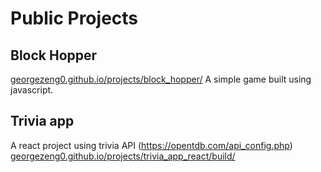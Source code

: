 # Public Projects

## Block Hopper
[georgezeng0.github.io/projects/block_hopper/](georgezeng0.github.io/projects/block_hopper/)
A simple game built using javascript.


## Trivia app
A react project using trivia API (https://opentdb.com/api_config.php)
[georgezeng0.github.io/projects/trivia_app_react/build/](georgezeng0.github.io/projects/trivia_app_react/build/)

